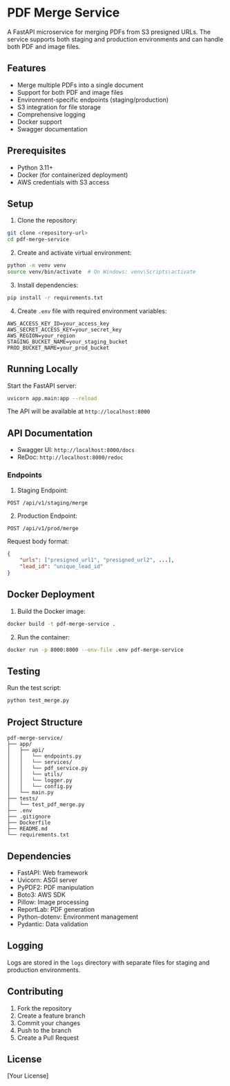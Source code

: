 # PDF Merge Service

A FastAPI microservice for merging PDFs from S3 presigned URLs. The service supports both staging and production environments and can handle both PDF and image files.

## Features

- Merge multiple PDFs into a single document
- Support for both PDF and image files
- Environment-specific endpoints (staging/production)
- S3 integration for file storage
- Comprehensive logging
- Docker support
- Swagger documentation

## Prerequisites

- Python 3.11+
- Docker (for containerized deployment)
- AWS credentials with S3 access

## Setup

1. Clone the repository:

```bash
git clone <repository-url>
cd pdf-merge-service
```

2. Create and activate virtual environment:

```bash
python -m venv venv
source venv/bin/activate  # On Windows: venv\Scripts\activate
```

3. Install dependencies:

```bash
pip install -r requirements.txt
```

4. Create `.env` file with required environment variables:

```env
AWS_ACCESS_KEY_ID=your_access_key
AWS_SECRET_ACCESS_KEY=your_secret_key
AWS_REGION=your_region
STAGING_BUCKET_NAME=your_staging_bucket
PROD_BUCKET_NAME=your_prod_bucket
```

## Running Locally

Start the FastAPI server:

```bash
uvicorn app.main:app --reload
```

The API will be available at `http://localhost:8000`

## API Documentation

- Swagger UI: `http://localhost:8000/docs`
- ReDoc: `http://localhost:8000/redoc`

### Endpoints

1. Staging Endpoint:

```
POST /api/v1/staging/merge
```

2. Production Endpoint:

```
POST /api/v1/prod/merge
```

Request body format:

```json
{
    "urls": ["presigned_url1", "presigned_url2", ...],
    "lead_id": "unique_lead_id"
}
```

## Docker Deployment

1. Build the Docker image:

```bash
docker build -t pdf-merge-service .
```

2. Run the container:

```bash
docker run -p 8000:8000 --env-file .env pdf-merge-service
```

## Testing

Run the test script:

```bash
python test_merge.py
```

## Project Structure

```
pdf-merge-service/
├── app/
│   ├── api/
│   │   └── endpoints.py
│   │   └── services/
│   │   └── pdf_service.py
│   │   └── utils/
│   │   └── logger.py
│   │   └── config.py
│   └── main.py
├── tests/
│   └── test_pdf_merge.py
├── .env
├── .gitignore
├── Dockerfile
├── README.md
└── requirements.txt
```

## Dependencies

- FastAPI: Web framework
- Uvicorn: ASGI server
- PyPDF2: PDF manipulation
- Boto3: AWS SDK
- Pillow: Image processing
- ReportLab: PDF generation
- Python-dotenv: Environment management
- Pydantic: Data validation

## Logging

Logs are stored in the `logs` directory with separate files for staging and production environments.

## Contributing

1. Fork the repository
2. Create a feature branch
3. Commit your changes
4. Push to the branch
5. Create a Pull Request

## License

[Your License]
